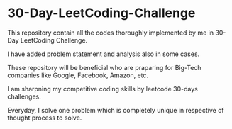 # 30-Day-LeetCoding-Challenge
This repository contain all the codes thoroughly implemented by me in 30-Day LeetCoding Challenge.

I have added problem statement and analysis also in some cases.

These repository will be beneficial who are praparing for Big-Tech companies like Google, Facebook, Amazon, etc.

I am sharpning my competitive coding skills by leetcode 30-days challenges.

Everyday, I solve one problem which is completely unique in respective of thought process to solve.
